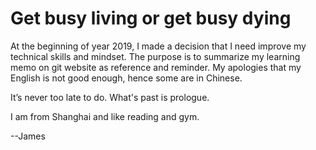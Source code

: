 # Get busy living or get busy dying

At the beginning of year 2019, I made a decision that I need improve my technical skills and mindset. The purpose is to summarize my learning memo on git website as reference and reminder. My apologies that my English is not good enough, hence some are in Chinese.

It’s never too late to do. What's past is prologue.

I am from Shanghai and like reading and gym.

--James
